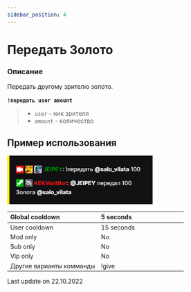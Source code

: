 ```yaml
---
sidebar_position: 4
---
```


# Передать Золото

### Описание

Передать другому зрителю золото.

 **`!передать user amount`**

>- `user` - ник зрителя
>- `amount` - количество 

## Пример использования
![Docs Version Dropdown](./img/give.png)

  <div>

| Global cooldown | 5 seconds⠀⠀⠀⠀⠀⠀⠀⠀⠀⠀⠀|
|:----------------|:----------------------|
| User cooldown   | 15 seconds            |
| Mod only        | No                    |
| Sub only        | No                    |
| Vip only        | No                    |
| Другие варианты комманды        | !give              |
  </div>


Last update on 22.10.2022
